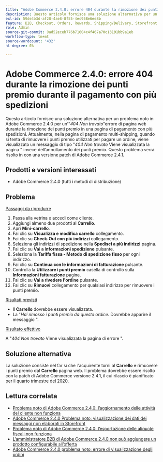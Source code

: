 ```yaml
---
title: "Adobe Commerce 2.4.0: errore 404 durante la rimozione dei punti premio in caso di pagamento con spedizione multipla"
description: Questo articolo fornisce una soluzione alternativa per un problema noto in Adobe Commerce 2.4.0 relativo a un errore di pagina web "*404 Non trovato*" durante la rimozione di punti premio in una pagina di pagamento con spedizione multipla. Attualmente, nella pagina di pagamento multi-shipping, quando si tenta di rimuovere i punti premio utilizzati per pagare un ordine, viene visualizzata una pagina "*404 Non trovato*" invece dell’annullamento riuscito dei punti premio. Questo problema verrà risolto in con una versione patch di Adobe Commerce 2.4.1.
exl-id: 59de4b3d-af28-4ae8-8f55-4ec958e6ee8b
feature: B2B, Checkout, Orders, Rewards, Shipping/Delivery, Storefront
role: Admin
source-git-commit: 0ad52eceb776b71604c4f467a70c13191bb9a1eb
workflow-type: tm+mt
source-wordcount: '432'
ht-degree: 0%

---
```


# Adobe Commerce 2.4.0: errore 404 durante la rimozione dei punti premio durante il pagamento con più spedizioni

Questo articolo fornisce una soluzione alternativa per un problema noto in Adobe Commerce 2.4.0 per un’&quot;*404 Non trovato*&quot;errore di pagina web durante la rimozione dei punti premio in una pagina di pagamento con più spedizioni. Attualmente, nella pagina di pagamento multi-shipping, quando si tenta di rimuovere i punti premio utilizzati per pagare un ordine, viene visualizzato un messaggio di tipo &quot;*404 Non trovato* Viene visualizzata la pagina &quot; invece dell’annullamento dei punti premio. Questo problema verrà risolto in con una versione patch di Adobe Commerce 2.4.1.

## Prodotti e versioni interessati

* Adobe Commerce 2.4.0 (tutti i metodi di distribuzione)

## Problema

<u>Passaggi da riprodurre</u>

1. Passa alla vetrina e accedi come cliente.
1. Aggiungi almeno due prodotti al **Carrello**.
1. Apri **Mini-carrello**.
1. Fai clic su **Visualizza e modifica carrello** collegamento.
1. Fai clic su **Check-Out con più indirizzi** collegamento.
1. Seleziona gli indirizzi di spedizione nella **Spedisci a più indirizzi** pagina.
1. Fai clic su **Vai a Informazioni spedizione** pulsante.
1. Seleziona la **Tariffa fissa - Metodo di spedizione fisso** per ogni indirizzo.
1. Fai clic su **Continua con le informazioni di fatturazione** pulsante.
1. Controlla la **Utilizzare i punti premio** casella di controllo sulla **Informazioni fatturazione** pagina.
1. Fai clic su **Vai a rivedere l&#39;ordine** pulsante.
1. Fai clic su **Rimuovi** collegamento per qualsiasi indirizzo per rimuovere i punti premio.

<u>Risultati previsti</u>

* Il **Carrello** dovrebbe essere visualizzata.
* La &quot;*Hai rimosso i punti premio da questo ordine.* Dovrebbe apparire il messaggio &quot;.

<u>Risultato effettivo</u>

A &quot;*404 Non trovato* Viene visualizzata la pagina di errore &quot;.

## Soluzione alternativa

La soluzione consiste nel far sì che l&#39;acquirente torni al **Carrello** e rimuovere i punti premio dal **Carrello** pagina web. Il problema dovrebbe essere risolto con la patch di Adobe Commerce versione 2.4.1, il cui rilascio è pianificato per il quarto trimestre del 2020.

## Lettura correlata

* [Problema noto di Adobe Commerce 2.4.0: l’aggiornamento delle attività del cliente non funziona](/help/troubleshooting/miscellaneous/magento-2-4-0-refresh-on-customer-activities-does-not-work.md)
* [Adobe Commerce 2.4.0 Problema noto: visualizzazione dei dati dei messaggi non elaborati in Storefront](/help/troubleshooting/storefront/magento-2-4-0-issue-storefront-raw-message-data-display.md)
* [Problema noto di Adobe Commerce 2.4.0: l’esportazione delle aliquote fiscali non funziona](/help/troubleshooting/miscellaneous/magento-2-4-0-known-issue-export-tax-rates-does-not-work.md)
* [L’amministratore B2B di Adobe Commerce 2.4.0 non può aggiungere un prodotto configurabile all’offerta](/help/troubleshooting/miscellaneous/magento-2-4-0-b2b-admin-can-t-add-configurable-product-to-quote.md)
* [Adobe Commerce 2.4.0 problema noto: errore di visualizzazione degli ordini](/help/troubleshooting/storefront/magento-2-4-0-known-issue-orders-display-error.md)
